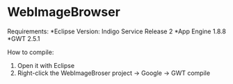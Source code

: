 WebImageBrowser
===============

Requirements:
*Eclipse Version: Indigo Service Release 2
*App Engine 1.8.8
*GWT 2.5.1


How to compile:
1) Open it with Eclipse
2) Right-click the WebImageBroser project -> Google -> GWT compile
